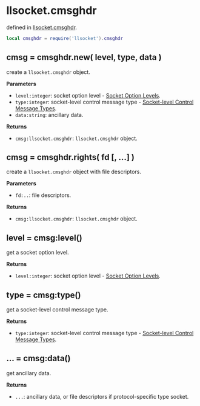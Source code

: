 # llsocket.cmsghdr

defined in [llsocket.cmsghdr](../src/cmsghdr.c).

```lua
local cmsghdr = require('llsocket').cmsghdr
```


## cmsg = cmsghdr.new( level, type, data )

create a `llsocket.cmsghdr` object.

**Parameters**

- `level:integer`: socket option level - [Socket Option Levels](constants.md#socket-option-levels).
- `type:integer`: socket-level control message type - [Socket-level Control Message Types](constants.md#socket-level-control-message-types).
- `data:string`: ancillary data.

**Returns**

- `cmsg:llsocket.cmsghdr`: `llsocket.cmsghdr` object.


## cmsg = cmsghdr.rights( fd [, ...] )

create a  `llsocket.cmsghdr` object with file descriptors.

**Parameters**

- `fd:..`: file descriptors.

**Returns**

- `cmsg:llsocket.cmsghdr`: `llsocket.cmsghdr` object.


## level = cmsg:level()

get a socket option level.

**Returns**

- `level:integer`: socket option level - [Socket Option Levels](constants.md#socket-option-levels).


## type = cmsg:type()

get a socket-level control message type.

**Returns**

- `type:integer`: socket-level control message type - [Socket-level Control Message Types](constants.md#socket-level-control-message-types).


## ... = cmsg:data()

get ancillary data.

**Returns**

- `...`: ancillary data, or file descriptors if protocol-specific type socket.

